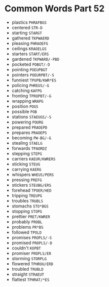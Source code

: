 # Common Words Part 52

* plastics `PHRAFBGS`
* centered `STR-D`
* starting `STARGT`
* gathered `TKPWAERD`
* pleasing `PHRAOEFG`
* ceilings `KRAOELGS`
* starters `START/ERS`
* gardened `TKPWARD/-PBD`
* pocketed `POBGT/-D`
* pointing `POEUPBGT`
* pointers `POEURPBT/-S`
* funniest `TPUPB/KWR*ES`
* policing `PHREUS/-G`
* catching `KAFPG`
* fronting `TPROPBT/-G`
* wrapping `WRAPG`
* position `POGS`
* possible `POB`
* stations `STAEUGS/-S`
* powering `POURG`
* prepared `PRAOEPD`
* prepares `PRAOEPS`
* becoming `PW-BG/-G`
* stealing `STAELG`
* forwards `TPAORDZ`
* stepping `STEPG`
* carriers `KAEUR/KWRERS`
* sticking `STEUG`
* carrying `KAERG`
* whispers `WHEUS/PERS`
* pressing `PREFG`
* stickers `STEUBG/ERS`
* forehead `TPOER/HED`
* tripping `TREUPG`
* troubles `TRUBLS`
* stomachs `STO*BGS`
* stopping `STOPG`
* prettier `PRET/KWRER`
* probably `PROBL`
* problems `PR*BS`
* followed `TPOLD`
* promises `PROPLS/-S`
* promised `PROPLS/-D`
* couldn't `KOPBT`
* promiser `PROPLS/ER`
* storming `STORPLG`
* flowered `TPHROU/ERD`
* troubled `TRUBLD`
* straight `STRAEUT`
* flattest `TPHRAT/*ES`
